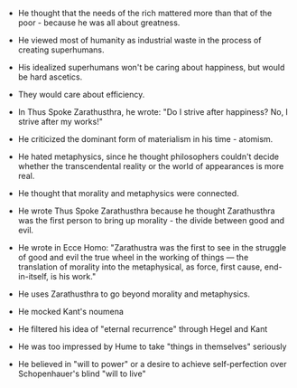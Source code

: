 - He thought that the needs of the rich mattered more than that of the poor - because he was all about greatness.
- He viewed most of humanity as industrial waste in the process of creating superhumans.
- His idealized superhumans won't be caring about happiness, but would be hard ascetics.
- They would care about efficiency.
- In Thus Spoke Zarathusthra, he wrote: "Do I strive after happiness? No, I strive after my works!"

- He criticized the dominant form of materialism in his time - atomism.
- He hated metaphysics, since he thought philosophers couldn't decide whether the transcendental reality or the world of appearances is more real.
- He thought that morality and metaphysics were connected.
- He wrote Thus Spoke Zarathusthra because he thought Zarathusthra was the first person to bring up morality - the divide between good and evil.
- He wrote in Ecce Homo: "Zarathustra was the first to see in the struggle of good and evil the true wheel in the working of things — the translation of morality into the metaphysical, as force, first cause, end-in-itself, is his work."
- He uses Zarathusthra to go beyond morality and metaphysics.

- He mocked Kant's noumena
- He filtered his idea of "eternal recurrence" through Hegel and Kant
- He was too impressed by Hume to take "things in themselves" seriously
- He believed in "will to power" or a desire to achieve self-perfection over Schopenhauer's blind "will to live"